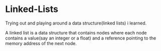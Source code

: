 # Linked-Lists

Trying out and playing around a data structure(linked lists) i learned.

A linked list is a data structure that contains nodes where each node contains a value(say an integer or a float) and a reference pointing to the memory address of the next node.
